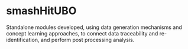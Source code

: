 # smashHitUBO

 Standalone modules developed, using data generation mechanisms and concept learning approaches, to connect data traceability and re-identification, and perform post processing analysis.
